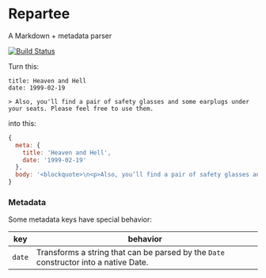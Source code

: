 Repartee
========

A Markdown + metadata parser

[![Build Status](https://travis-ci.org/banterability/repartee.svg?branch=master)](https://travis-ci.org/banterability/repartee)

Turn this:

```
title: Heaven and Hell
date: 1999-02-19

> Also, you'll find a pair of safety glasses and some earplugs under your seats. Please feel free to use them.
```

into this:

```javascript
{
  meta: {
    title: 'Heaven and Hell',
    date: '1999-02-19'
  },
  body: '<blockquote>\n<p>Also, you’ll find a pair of safety glasses and some earplugs under your seats. Please feel free to use them.</p>\n</blockquote>\n'
}
```

### Metadata

Some metadata keys have special behavior:

| key    | behavior |
| ------ | -------- |
| `date` | Transforms a string that can be parsed by the `Date` constructor into a native Date. |
